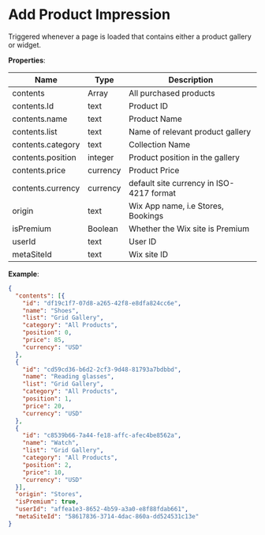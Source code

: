 # Add Product Impression

Triggered whenever a page is loaded that contains either a product gallery or widget.

**Properties**:

|Name|Type|Description|  
|---|---|---|  
|contents|Array|All purchased products |  
|contents.Id|text|Product ID|
|contents.name|text|Product Name|
|contents.list|text|Name of relevant product gallery|
|contents.category|text|Collection Name|
|contents.position|integer|Product position in the gallery|
|contents.price|currency|Product Price|
|contents.currency|currency|default site currency in ISO-4217 format|
|origin|text|Wix App name, i.e Stores, Bookings |  
|isPremium|Boolean|Whether the Wix site is Premium|  
|userId|text|User ID|  
|metaSiteId|text|Wix site ID|

**Example**:  
```JSON
{
  "contents": [{
    "id": "df19c1f7-07d8-a265-42f8-e8dfa824cc6e", 
    "name": "Shoes", 
    "list": "Grid Gallery", 
    "category": "All Products", 
    "position": 0, 
    "price": 85,
    "currency": "USD"
  },
  {
    "id": "cd59cd36-b6d2-2cf3-9d48-81793a7bdbbd", 
    "name": "Reading glasses", 
    "list": "Grid Gallery", 
    "category": "All Products", 
    "position": 1,
    "price": 20,
    "currency": "USD"
  },
  {
    "id": "c8539b66-7a44-fe18-affc-afec4be8562a", 
    "name": "Watch", 
    "list": "Grid Gallery", 
    "category": "All Products", 
    "position": 2,
    "price": 10,
    "currency": "USD"
  }],
  "origin": "Stores", 
  "isPremium": true, 
  "userId": "affea1e3-8652-4b59-a3a0-e8f88fdab661", 
  "metaSiteId": "58617836-3714-4dac-860a-dd524531c13e"
}
```
